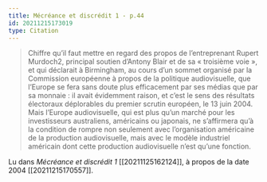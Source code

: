 ```yaml
---
title: Mécréance et discrédit 1 - p.44
id: 20211215173019
type: Citation
---
```


> Chiffre qu’il faut mettre en regard des propos de l’entreprenant Rupert Murdoch2, principal soutien d’Antony Blair et de sa « troisième voie », et qui déclarait à Birmingham, au cours d’un sommet organisé par la Commission européenne à propos de la politique audiovisuelle, que l’Europe se fera sans doute plus efficacement par ses médias que par sa monnaie : il avait évidemment raison, et c’est le sens des résultats électoraux déplorables du premier scrutin européen, le 13 juin 2004. Mais l’Europe audiovisuelle, qui est plus qu’un marché pour les investisseurs australiens, américains ou japonais, ne s’affirmera qu’à la condition de rompre non seulement avec l’organisation américaine de la production audiovisuelle, mais avec le modèle industriel américain dont cette production audiovisuelle n’est qu’une fonction.

Lu dans *Mécréance et discrédit 1* [[20211125162124]], à propos de la date 2004 [[20211215170557]].